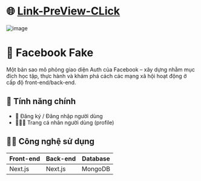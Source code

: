 # 🌐 [Link-PreView-CLick](https://fakebookcom.vercel.app/)

![image](https://github.com/user-attachments/assets/dbdb3880-2076-45d6-8b0f-affb2f3de15e)

# 📘 Facebook Fake

Một bản sao mô phỏng giao diện Auth của Facebook – xây dựng nhằm mục đích học tập, thực hành và khám phá cách các mạng xã hội hoạt động ở cấp độ front-end/back-end.

## 🚀 Tính năng chính

- 📄 Đăng ký / Đăng nhập người dùng
- 🧑‍🤝‍🧑 Trang cá nhân người dùng (profile)

## 🧑‍💻 Công nghệ sử dụng

| Front-end | Back-end | Database 
|-----------|----------|----------|
| Next.js | Next.js | MongoDB  | 

